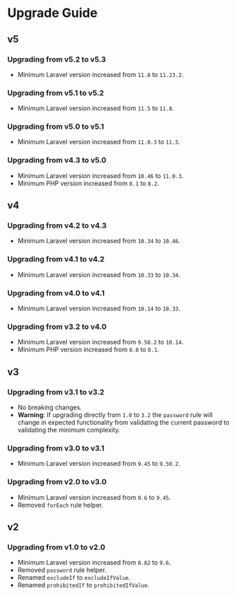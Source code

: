# Upgrade Guide

## v5

### Upgrading from v5.2 to v5.3

- Minimum Laravel version increased from `11.8` to `11.23.2`.

### Upgrading from v5.1 to v5.2

- Minimum Laravel version increased from `11.5` to `11.8`.

### Upgrading from v5.0 to v5.1

- Minimum Laravel version increased from `11.0.3` to `11.5`.

### Upgrading from v4.3 to v5.0

- Minimum Laravel version increased from `10.46` to `11.0.3`.
- Minimum PHP version increased from `8.1` to `8.2`.

## v4

### Upgrading from v4.2 to v4.3

- Minimum Laravel version increased from `10.34` to `10.46`.

### Upgrading from v4.1 to v4.2

- Minimum Laravel version increased from `10.33` to `10.34`.

### Upgrading from v4.0 to v4.1

- Minimum Laravel version increased from `10.14` to `10.33`.

### Upgrading from v3.2 to v4.0

- Minimum Laravel version increased from `9.50.2` to `10.14`.
- Minimum PHP version increased from `8.0` to `8.1`.

## v3

### Upgrading from v3.1 to v3.2

- No breaking changes.
- **Warning**: If upgrading directly from `1.0` to `3.2` the `password` rule will change in expected functionality from
  validating the current password to validating the minimum complexity.

### Upgrading from v3.0 to v3.1

- Minimum Laravel version increased from `9.45` to `9.50.2`.

### Upgrading from v2.0 to v3.0

- Minimum Laravel version increased from `9.6` to `9.45`.
- Removed `forEach` rule helper.

## v2

### Upgrading from v1.0 to v2.0

- Minimum Laravel version increased from `8.82` to `9.6`.
- Removed `password` rule helper.
- Renamed `excludeIf` to `excludeIfValue`.
- Renamed `prohibitedIf` to `prohibitedIfValue`.
